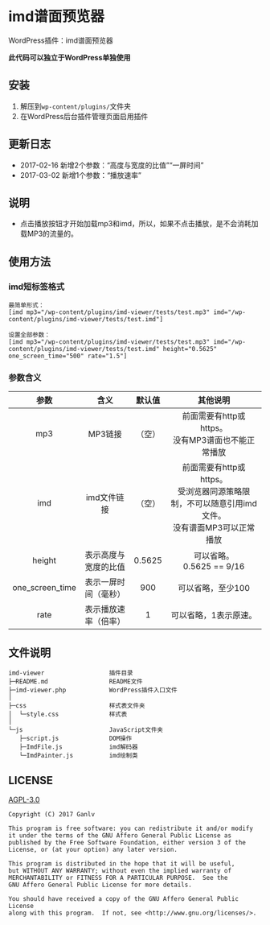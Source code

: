 # imd谱面预览器

WordPress插件：imd谱面预览器

**此代码可以独立于WordPress单独使用**

## 安装

1. 解压到`wp-content/plugins/`文件夹
2. 在WordPress后台插件管理页面启用插件

## 更新日志

* 2017-02-16 新增2个参数：“高度与宽度的比值”“一屏时间”
* 2017-03-02 新增1个参数：“播放速率”

## 说明

* 点击播放按钮才开始加载mp3和imd，所以，如果不点击播放，是不会消耗加载MP3的流量的。

## 使用方法

### imd短标签格式

```text
最简单形式：
[imd mp3="/wp-content/plugins/imd-viewer/tests/test.mp3" imd="/wp-content/plugins/imd-viewer/tests/test.imd"]

设置全部参数：
[imd mp3="/wp-content/plugins/imd-viewer/tests/test.mp3" imd="/wp-content/plugins/imd-viewer/tests/test.imd" height="0.5625" one_screen_time="500" rate="1.5"]
```

### 参数含义

| 参数 | 含义 | 默认值 | 其他说明 |
| :---: | :---: | :---: | :---: |
| mp3 | MP3链接 | （空）| 前面需要有http或https。<br>没有MP3谱面也不能正常播放 |
| imd | imd文件链接 | （空） | 前面需要有http或https。<br>受浏览器同源策略限制，不可以随意引用imd文件。<br>没有谱面MP3可以正常播放 |
| height | 表示高度与宽度的比值 | 0.5625 | 可以省略。<br>0.5625 == 9/16 |
| one_screen_time | 表示一屏时间（毫秒） | 900 | 可以省略，至少100 |
| rate | 表示播放速率（倍率） | 1 | 可以省略，1表示原速。 |

## 文件说明

    imd-viewer                  插件目录
    ├─README.md                 README文件
    ├─imd-viewer.php            WordPress插件入口文件
    │
    ├─css                       样式表文件夹
    │  └─style.css              样式表
    │
    └─js                        JavaScript文件夹
       ├─script.js              DOM操作
       ├─ImdFile.js             imd解码器
       └─ImdPainter.js          imd绘制类

## LICENSE

[AGPL-3.0](https://www.gnu.org/licenses/agpl-3.0.en.html)

    Copyright (C) 2017 Ganlv

    This program is free software: you can redistribute it and/or modify
    it under the terms of the GNU Affero General Public License as
    published by the Free Software Foundation, either version 3 of the
    License, or (at your option) any later version.

    This program is distributed in the hope that it will be useful,
    but WITHOUT ANY WARRANTY; without even the implied warranty of
    MERCHANTABILITY or FITNESS FOR A PARTICULAR PURPOSE.  See the
    GNU Affero General Public License for more details.

    You should have received a copy of the GNU Affero General Public License
    along with this program.  If not, see <http://www.gnu.org/licenses/>.
